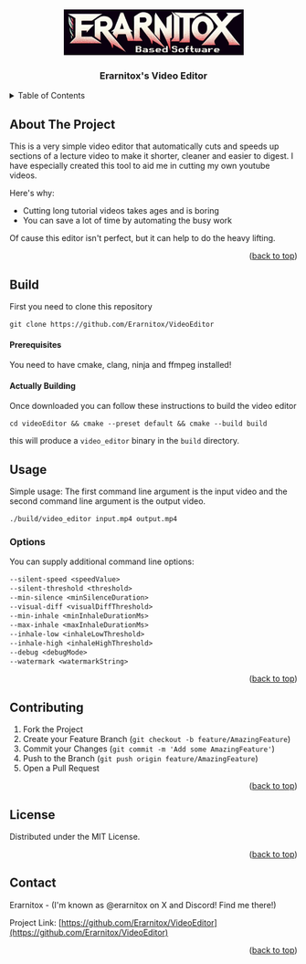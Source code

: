 <a id="top"></a>
<br />
<div align="center">
  <a href="https://erarnitox.de">
    <img src="res/watermark.png" alt="Logo" width="auto" height="80">
  </a>
  <h3 align="center">Erarnitox's Video Editor</h3>
</div>

<details>
  <summary>Table of Contents</summary>
  <ol>
    <li>
      <a href="#about">About The Project</a>
    </li>
    <li>
      <a href="#build">Getting Started</a>
    <li><a href="#usage">Usage</a></li>
    <li><a href="#contributing">Contributing</a></li>
    <li><a href="#license">License</a></li>
    <li><a href="#contact">Contact</a></li>
  </ol>
</details>

## About The Project

This is a very simple video editor that automatically cuts and speeds up sections of a lecture video to make it shorter, cleaner and easier to digest.
I have especially created this tool to aid me in cutting my own youtube videos.

Here's why:
* Cutting long tutorial videos takes ages and is boring
* You can save a lot of time by automating the busy work

Of cause this editor isn't perfect, but it can help to do the heavy lifting.


<p align="right">(<a href="#top">back to top</a>)</p>


## Build
First you need to clone this repository

```
git clone https://github.com/Erarnitox/VideoEditor
```

#### Prerequisites
You need to have cmake, clang, ninja and ffmpeg installed!

#### Actually Building

Once downloaded you can follow these instructions to build the video editor

```
cd videoEditor && cmake --preset default && cmake --build build
```

this will produce a `video_editor` binary in the `build` directory.

## Usage

Simple usage:
The first command line argument is the input video and the second command line argument is the output video.

```
./build/video_editor input.mp4 output.mp4
```

### Options
You can supply additional command line options:
```
--silent-speed <speedValue>
--silent-threshold <threshold>
--min-silence <minSilenceDuration>
--visual-diff <visualDiffThreshold>
--min-inhale <minInhaleDurationMs>
--max-inhale <maxInhaleDurationMs>
--inhale-low <inhaleLowThreshold>
--inhale-high <inhaleHighThreshold>
--debug <debugMode>
--watermark <watermarkString>
```

<p align="right">(<a href="top">back to top</a>)</p>

## Contributing

1. Fork the Project
2. Create your Feature Branch (`git checkout -b feature/AmazingFeature`)
3. Commit your Changes (`git commit -m 'Add some AmazingFeature'`)
4. Push to the Branch (`git push origin feature/AmazingFeature`)
5. Open a Pull Request

<p align="right">(<a href="#top">back to top</a>)</p>


## License

Distributed under the MIT License.

<p align="right">(<a href="#top">back to top</a>)</p>


## Contact

Erarnitox - (I'm known as @erarnitox on X and Discord! Find me there!)

Project Link: [https://github.com/Erarnitox/VideoEditor](https://github.com/Erarnitox/VideoEditor)

<p align="right">(<a href="#top">back to top</a>)</p>